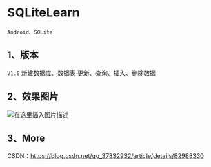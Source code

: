# SQLiteLearn

    Android、SQLite
## 1、版本  

`V1.0`
新建数据库、数据表
更新、查询、插入、删除数据

## 2、效果图片

![在这里插入图片描述](https://img-blog.csdn.net/20181012091505936?watermark/2/text/aHR0cHM6Ly9ibG9nLmNzZG4ubmV0L3FxXzM3ODMyOTMy/font/5a6L5L2T/fontsize/400/fill/I0JBQkFCMA==/dissolve/70)

## 3、More
CSDN：https://blog.csdn.net/qq_37832932/article/details/82988330
